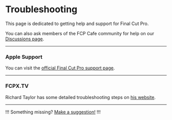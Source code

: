 # Troubleshooting

This page is dedicated to getting help and support for Final Cut Pro.

You can also ask members of the FCP Cafe community for help on our [Discussions page](https://github.com/CommandPost/FCPCafe/discussions).

---

### Apple Support

You can visit the [official Final Cut Pro support page](https://support.apple.com/en-au/final-cut-pro).

---

### FCPX.TV

Richard Taylor has some detailed troubleshooting steps on [his website](https://fcpx.tv/troubleshoot.html).

---

!!!
Something missing? [Make a suggestion!](/contribute/)
!!!